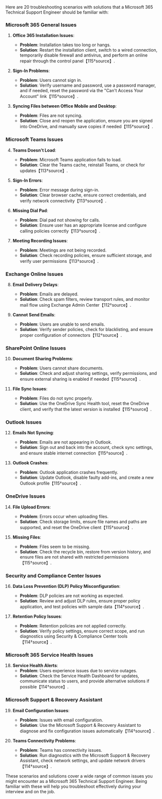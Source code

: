 Here are 20 troubleshooting scenarios with solutions that a Microsoft 365 Technical Support Engineer should be familiar with:

### Microsoft 365 General Issues
1. **Office 365 Installation Issues**:
   - **Problem**: Installation takes too long or hangs.
   - **Solution**: Restart the installation client, switch to a wired connection, temporarily disable firewall and antivirus, and perform an online repair through the control panel【115†source】.

2. **Sign-In Problems**:
   - **Problem**: Users cannot sign in.
   - **Solution**: Verify username and password, use a password manager, and if needed, reset the password via the "Can't Access Your Account" link【115†source】.

3. **Syncing Files between Office Mobile and Desktop**:
   - **Problem**: Files are not syncing.
   - **Solution**: Close and reopen the application, ensure you are signed into OneDrive, and manually save copies if needed【115†source】.

### Microsoft Teams Issues
4. **Teams Doesn't Load**:
   - **Problem**: Microsoft Teams application fails to load.
   - **Solution**: Clear the Teams cache, reinstall Teams, or check for updates【113†source】.

5. **Sign-In Errors**:
   - **Problem**: Error message during sign-in.
   - **Solution**: Clear browser cache, ensure correct credentials, and verify network connectivity【113†source】.

6. **Missing Dial Pad**:
   - **Problem**: Dial pad not showing for calls.
   - **Solution**: Ensure user has an appropriate license and configure calling policies correctly【113†source】.

7. **Meeting Recording Issues**:
   - **Problem**: Meetings are not being recorded.
   - **Solution**: Check recording policies, ensure sufficient storage, and verify user permissions【113†source】.

### Exchange Online Issues
8. **Email Delivery Delays**:
   - **Problem**: Emails are delayed.
   - **Solution**: Check spam filters, review transport rules, and monitor mail flow using Exchange Admin Center【112†source】.

9. **Cannot Send Emails**:
   - **Problem**: Users are unable to send emails.
   - **Solution**: Verify sender policies, check for blacklisting, and ensure proper configuration of connectors【112†source】.

### SharePoint Online Issues
10. **Document Sharing Problems**:
    - **Problem**: Users cannot share documents.
    - **Solution**: Check and adjust sharing settings, verify permissions, and ensure external sharing is enabled if needed【115†source】.

11. **File Sync Issues**:
    - **Problem**: Files do not sync properly.
    - **Solution**: Use the OneDrive Sync Health tool, reset the OneDrive client, and verify that the latest version is installed【115†source】.

### Outlook Issues
12. **Emails Not Syncing**:
    - **Problem**: Emails are not appearing in Outlook.
    - **Solution**: Sign out and back into the account, check sync settings, and ensure stable internet connection【115†source】.

13. **Outlook Crashes**:
    - **Problem**: Outlook application crashes frequently.
    - **Solution**: Update Outlook, disable faulty add-ins, and create a new Outlook profile【115†source】.

### OneDrive Issues
14. **File Upload Errors**:
    - **Problem**: Errors occur when uploading files.
    - **Solution**: Check storage limits, ensure file names and paths are supported, and reset the OneDrive client【115†source】.

15. **Missing Files**:
    - **Problem**: Files seem to be missing.
    - **Solution**: Check the recycle bin, restore from version history, and ensure files are not shared with restricted permissions【115†source】.

### Security and Compliance Center Issues
16. **Data Loss Prevention (DLP) Policy Misconfiguration**:
    - **Problem**: DLP policies are not working as expected.
    - **Solution**: Review and adjust DLP rules, ensure proper policy application, and test policies with sample data【114†source】.

17. **Retention Policy Issues**:
    - **Problem**: Retention policies are not applied correctly.
    - **Solution**: Verify policy settings, ensure correct scope, and run diagnostics using Security & Compliance Center tools【114†source】.

### Microsoft 365 Service Health Issues
18. **Service Health Alerts**:
    - **Problem**: Users experience issues due to service outages.
    - **Solution**: Check the Service Health Dashboard for updates, communicate status to users, and provide alternative solutions if possible【114†source】.

### Microsoft Support & Recovery Assistant
19. **Email Configuration Issues**:
    - **Problem**: Issues with email configuration.
    - **Solution**: Use the Microsoft Support & Recovery Assistant to diagnose and fix configuration issues automatically【114†source】.

20. **Teams Connectivity Problems**:
    - **Problem**: Teams has connectivity issues.
    - **Solution**: Run diagnostics with the Microsoft Support & Recovery Assistant, check network settings, and update network drivers【114†source】.

These scenarios and solutions cover a wide range of common issues you might encounter as a Microsoft 365 Technical Support Engineer. Being familiar with these will help you troubleshoot effectively during your interview and on the job.
